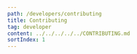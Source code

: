 ```yaml
---
path: /developers/contributing
title: Contributing
tag: developer
content: ../../../../../CONTRIBUTING.md
sortIndex: 1
---
```

